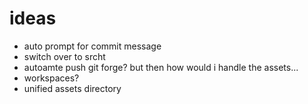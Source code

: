 
# ideas
- auto prompt for commit message
- switch over to srcht
- autoamte push git forge? but then how would i handle the assets...
- workspaces?
- unified assets directory
